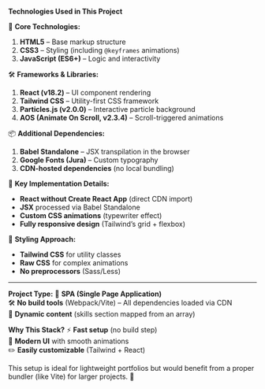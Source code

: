 **Technologies Used in This Project**

🌟 **Core Technologies:**
1. **HTML5** – Base markup structure  
2. **CSS3** – Styling (including `@keyframes` animations)  
3. **JavaScript (ES6+)** – Logic and interactivity  

🛠 **Frameworks & Libraries:**
1. **React (v18.2)** – UI component rendering  
2. **Tailwind CSS** – Utility-first CSS framework  
3. **Particles.js (v2.0.0)** – Interactive particle background  
4. **AOS (Animate On Scroll, v2.3.4)** – Scroll-triggered animations  

📦 **Additional Dependencies:**
1. **Babel Standalone** – JSX transpilation in the browser  
2. **Google Fonts (Jura)** – Custom typography  
3. **CDN-hosted dependencies** (no local bundling)  

🔧 **Key Implementation Details:**
- **React without Create React App** (direct CDN import)  
- **JSX** processed via Babel Standalone  
- **Custom CSS animations** (typewriter effect)  
- **Fully responsive design** (Tailwind’s grid + flexbox)  

🎨 **Styling Approach:**
- **Tailwind CSS** for utility classes  
- **Raw CSS** for complex animations  
- **No preprocessors** (Sass/Less)  
______________________________________________________________________________________________________________________
 **Project Type:**
📌 **SPA (Single Page Application)**  
🛠️ **No build tools** (Webpack/Vite) – All dependencies loaded via CDN  
🔄 **Dynamic content** (skills section mapped from an array)  

 **Why This Stack?**
⚡ **Fast setup** (no build step)  
🎨 **Modern UI** with smooth animations  
✏️ **Easily customizable** (Tailwind + React)  

This setup is ideal for lightweight portfolios but would benefit from a proper bundler (like Vite) for larger projects. 🚀
